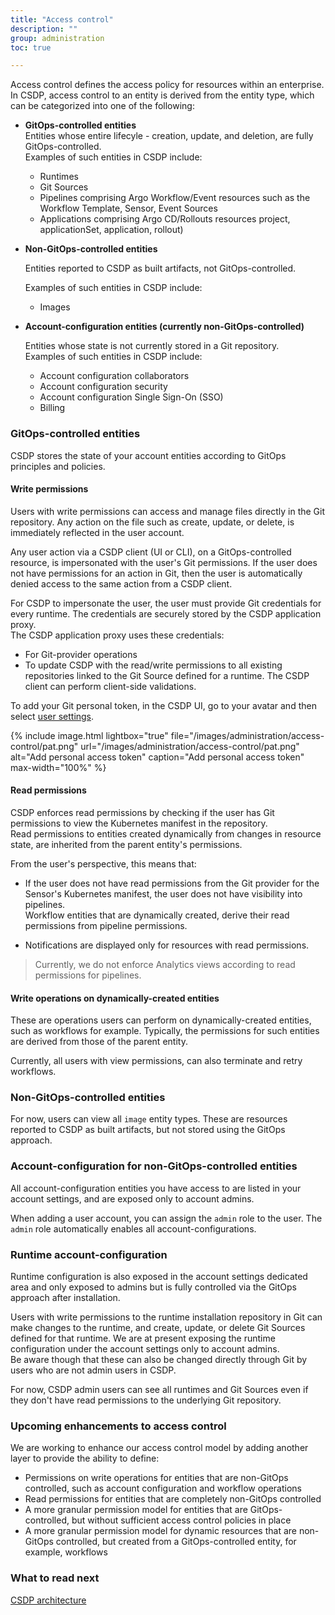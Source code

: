 ```yaml
---
title: "Access control"
description: ""
group: administration
toc: true

---
```

Access control defines the access policy for resources within an enterprise.   
In CSDP, access control to an entity is derived from the entity type, which can be categorized into one of the following:

* **GitOps-controlled entities**  
  Entities whose entire lifecyle - creation, update, and deletion, are fully GitOps-controlled.  
  Examples of such entities in CSDP include:
  * Runtimes
  * Git Sources
  * Pipelines comprising Argo Workflow/Event resources such as the Workflow Template, Sensor, Event Sources
  * Applications comprising Argo CD/Rollouts resources project, applicationSet, application, rollout)

* **Non-GitOps-controlled entities**  

  Entities reported to CSDP as built artifacts, not GitOps-controlled.
    
  Examples of such entities in CSDP include:
  * Images

* **Account-configuration entities (currently non-GitOps-controlled)**  

  Entities whose state is not currently stored in a Git repository.  
  Examples of such entities in CSDP include:

  * Account configuration collaborators
  * Account configuration security
  * Account configuration Single Sign-On (SSO)
  * Billing


### GitOps-controlled entities
CSDP stores the state of your account entities according to GitOps principles and policies. 

#### Write permissions
Users with write permissions can access and manage files directly in the Git repository. Any action on the file such as create, update, or delete, is immediately reflected in the user account.  

Any user action via a CSDP client (UI or CLI), on a GitOps-controlled resource, is impersonated with the user's Git permissions. If the user does not have permissions for an action in Git, then the user is automatically denied access to the same action from a CSDP client.  

For CSDP to impersonate the user, the user must provide Git credentials for every runtime. The credentials are securely stored by the CSDP application proxy.  
The CSDP application proxy uses these credentials:
* For Git-provider operations
* To update CSDP with the read/write permissions to all existing repositories linked to the Git Source defined for a runtime. The CSDP client can perform client-side validations.

To add your Git personal token, in the CSDP UI, go to your avatar and then select [user settings](https://g.codefresh.io/2.0/user-settings).

{% include
image.html
lightbox="true"
file="/images/administration/access-control/pat.png"
url="/images/administration/access-control/pat.png"
alt="Add personal access token"
caption="Add personal access token"
max-width="100%"
%}

#### Read permissions
CSDP enforces read permissions by checking if the user has Git permissions to view the Kubernetes manifest in the repository.  
Read permissions to entities created dynamically from changes in resource state, are inherited from the parent entity's permissions.

From the user's perspective, this means that:

* If the user does not have read permissions from the Git provider for the Sensor's Kubernetes manifest, the user does not have visibility into pipelines.  
  Workflow entities that are dynamically created, derive their read permissions from pipeline permissions. 

* Notifications are displayed only for resources with read permissions.


> Currently, we do not enforce Analytics views according to read permissions for pipelines. 

#### Write operations on dynamically-created entities
These are operations users can perform on dynamically-created entities, such as workflows for example. Typically, the permissions for such entities are derived from those of the parent entity.  

Currently, all users with view permissions, can also terminate and retry workflows. 


### Non-GitOps-controlled entities
For now, users can view all `image` entity types. These are resources reported to CSDP as built artifacts, but not stored using the GitOps approach.

### Account-configuration for non-GitOps-controlled entities
All account-configuration entities you have access to are listed in your account settings, and are exposed only to account admins.  

When adding a user account, you can assign the `admin` role to the user. The `admin` role automatically enables all account-configurations.

### Runtime account-configuration 
Runtime configuration is also exposed in the account settings dedicated area and only exposed to admins but is fully controlled via the GitOps approach after installation. <br>

Users with write permissions to the runtime installation repository in Git can make changes to the runtime, and create, update, or delete Git Sources defined for that runtime.
We are at present exposing the runtime configuration under the account settings only to account admins.   
Be aware though that these can also be changed directly through Git by users who are not admin users in CSDP. <br>

For now, CSDP admin users can see all runtimes and Git Sources even if they don't have read permissions to the underlying Git repository.


### Upcoming enhancements to access control
We are working to enhance our access control model by adding another layer to provide the ability to define:
* Permissions on write operations for entities that are non-GitOps controlled, such as account configuration and workflow operations
* Read permissions for entities that are completely non-GitOps controlled
* A more granular permission model for entities that are GitOps-controlled, but without sufficient access control policies in place
* A more granular permission model for dynamic resources that are non-GitOps controlled, but created from a GitOps-controlled entity, for example, workflows

### What to read next
[CSDP architecture](({{site.baseurl}}/docs/getting-started/architecture/))
